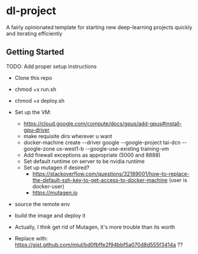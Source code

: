 # dl-project

A fairly opinionated template for starting new deep-learning projects quickly and iterating efficiently

## Getting Started

TODO: Add proper setup instructions

- Clone this repo
- chmod +x run.sh
- chmod +x deploy.sh
- Set up the VM:
  - https://cloud.google.com/compute/docs/gpus/add-gpus#install-gpu-driver
  - make requisite dirs wherever u want
  - docker-machine create --driver google --google-project tai-dcn --google-zone us-west1-b --google-use-existing training-vm
  - Add firewall exceptions as appropriate (5000 and 8888)
  - Set default runtime on server to be nvidia runtime
  - Set up mutagen if desired?
    - https://stackoverflow.com/questions/32189001/how-to-replace-the-default-ssh-key-to-get-access-to-docker-machine
      (user is docker-user)
    - https://mutagen.io
- source the remote env
- build the image and deploy it

- Actually, I thnk get rid of Mutagen, it's more trouble than its worth
- Replace with: https://gist.github.com/mjul/bd0fbffe2f94bbf5a070d8d555f3414a ??

